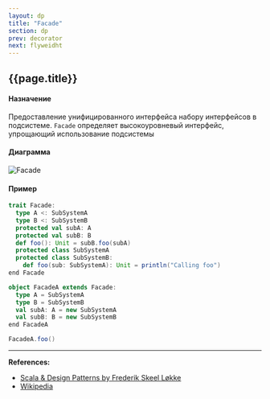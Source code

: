 ```yaml
---
layout: dp
title: "Facade"
section: dp
prev: decorator
next: flyweidht
---
```


## {{page.title}}

#### Назначение

Предоставление унифицированного интерфейса набору интерфейсов в подсистеме. 
`Facade` определяет высокоуровневый интерфейс, упрощающий использование подсистемы

#### Диаграмма

![Facade](https://upload.wikimedia.org/wikipedia/commons/5/56/UML_DP_Fa%C3%A7ade.png?uselang=ru)

#### Пример

```scala mdoc:silent
trait Facade:
  type A <: SubSystemA
  type B <: SubSystemB
  protected val subA: A
  protected val subB: B
  def foo(): Unit = subB.foo(subA)
  protected class SubSystemA
  protected class SubSystemB:
    def foo(sub: SubSystemA): Unit = println("Calling foo")
end Facade

object FacadeA extends Facade:
  type A = SubSystemA
  type B = SubSystemB
  val subA: A = new SubSystemA
  val subB: B = new SubSystemB
end FacadeA
```

```scala mdoc
FacadeA.foo()
```


---

**References:**
- [Scala & Design Patterns by Frederik Skeel Løkke](https://www.scala-lang.org/old/sites/default/files/FrederikThesis.pdf)
- [Wikipedia](https://ru.wikipedia.org/wiki/%D0%A4%D0%B0%D1%81%D0%B0%D0%B4_(%D1%88%D0%B0%D0%B1%D0%BB%D0%BE%D0%BD_%D0%BF%D1%80%D0%BE%D0%B5%D0%BA%D1%82%D0%B8%D1%80%D0%BE%D0%B2%D0%B0%D0%BD%D0%B8%D1%8F))
